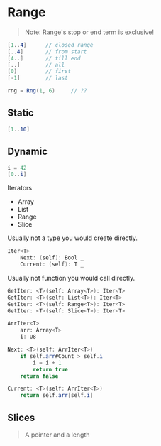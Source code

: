# Range

> Note: Range's stop or end term is exclusive!

```C#
[1..4]      // closed range
[..4]       // from start
[4..]       // till end
[..]        // all
[0]         // first
[-1]        // last
```

```C#
rng = Rng(1, 6)     // ??
```

## Static

```C#
[1..10]
```

## Dynamic

```C#
i = 42
[0..i]
```

Iterators

- Array
- List
- Range
- Slice

Usually not a type you would create directly.

```csharp
Iter<T>
    Next: (self): Bool _
    Current: (self): T _
```

Usually not function you would call directly.

```csharp
GetIter: <T>(self: Array<T>): Iter<T>
GetIter: <T>(self: List<T>): Iter<T>
GetIter: <T>(self: Range<T>): Iter<T>
GetIter: <T>(self: Slice<T>): Iter<T>
```

```csharp
ArrIter<T>
    arr: Array<T>
    i: U8

Next: <T>(self: ArrIter<T>)
    if self.arr#Count > self.i
        i = i + 1
        return true
    return false

Current: <T>(self: ArrIter<T>)
    return self.arr[self.i]
```

## Slices

> A pointer and a length
